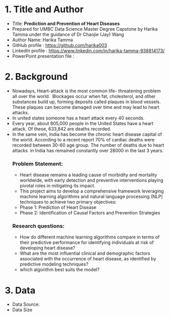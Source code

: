 # 1. Title and Author
- Title: **Prediction and Prevention of Heart Diseases**
- Prepared for UMBC Data Science Master Degree Capstone by Harika Tamma under the guidance of Dr Chaojie (Jay) Wang
- Author Name: Harika Tamma
- GitHub profile : https://github.com/harika003
- LinkedIn profile : https://www.linkedin.com/in/harika-tamma-938814173/
- PowerPoint presentation file :

# 2. Background
- Nowadays, Heart-attack is the most common life- threatening problem all over the world. 
Blockages occur when fat, cholesterol, and other substances build up, forming deposits called plaques in blood vessels. 
These plaques can become damaged over time and may lead to heart attacks.
- In united states someone has a heart attack every 40 seconds.
- Every year, about 805,000 people in the United States have a heart attack. Of these, 633,842 are deaths recorded.
- In the same vein, India has become the chronic heart disease capital of the world. According to a recent report 70% of cardiac deaths were recorded between 30-60 age group.
The number of deaths due to heart attacks  in India has remained constantly over 28000 in the last 3 years.
  ### Problem Statement:
  * Heart disease remains a leading cause of morbidity and mortality worldwide, with early detection and preventive interventions playing pivotal roles in mitigating its impact.
  * This project aims to develop a comprehensive framework leveraging machine learning algorithms and natural language processing (NLP) techniques to achieve two primary objectives:
  * Phase 1: Prediction of Heart Disease
  * Phase 2: Identification of Causal Factors and Prevention Strategies
  ### Research questions:
  * How do different machine learning algorithms compare in terms of their predictive performance for identifying individuals at risk of developing heart disease?
  * What are the most influential clinical and demographic factors associated with the occurrence of heart disease, as identified by predictive modeling techniques?
  * which algorithm best suits the model?
    
# 3. Data
  * Data Source:
  * Data Size
    
    
    


